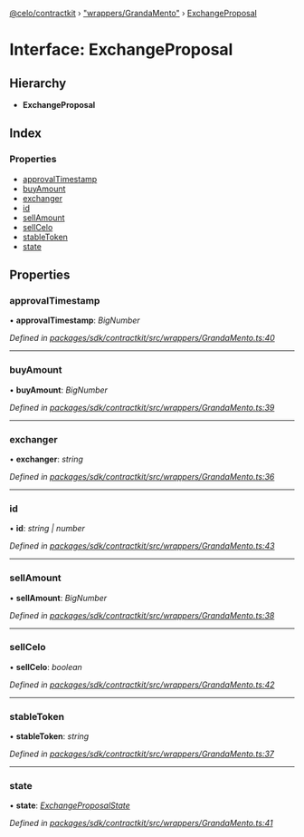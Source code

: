 [@celo/contractkit](../README.md) › ["wrappers/GrandaMento"](../modules/_wrappers_grandamento_.md) › [ExchangeProposal](_wrappers_grandamento_.exchangeproposal.md)

# Interface: ExchangeProposal

## Hierarchy

* **ExchangeProposal**

## Index

### Properties

* [approvalTimestamp](_wrappers_grandamento_.exchangeproposal.md#approvaltimestamp)
* [buyAmount](_wrappers_grandamento_.exchangeproposal.md#buyamount)
* [exchanger](_wrappers_grandamento_.exchangeproposal.md#exchanger)
* [id](_wrappers_grandamento_.exchangeproposal.md#id)
* [sellAmount](_wrappers_grandamento_.exchangeproposal.md#sellamount)
* [sellCelo](_wrappers_grandamento_.exchangeproposal.md#sellcelo)
* [stableToken](_wrappers_grandamento_.exchangeproposal.md#stabletoken)
* [state](_wrappers_grandamento_.exchangeproposal.md#state)

## Properties

###  approvalTimestamp

• **approvalTimestamp**: *BigNumber*

*Defined in [packages/sdk/contractkit/src/wrappers/GrandaMento.ts:40](https://github.com/celo-org/celo-monorepo/blob/master/packages/sdk/contractkit/src/wrappers/GrandaMento.ts#L40)*

___

###  buyAmount

• **buyAmount**: *BigNumber*

*Defined in [packages/sdk/contractkit/src/wrappers/GrandaMento.ts:39](https://github.com/celo-org/celo-monorepo/blob/master/packages/sdk/contractkit/src/wrappers/GrandaMento.ts#L39)*

___

###  exchanger

• **exchanger**: *string*

*Defined in [packages/sdk/contractkit/src/wrappers/GrandaMento.ts:36](https://github.com/celo-org/celo-monorepo/blob/master/packages/sdk/contractkit/src/wrappers/GrandaMento.ts#L36)*

___

###  id

• **id**: *string | number*

*Defined in [packages/sdk/contractkit/src/wrappers/GrandaMento.ts:43](https://github.com/celo-org/celo-monorepo/blob/master/packages/sdk/contractkit/src/wrappers/GrandaMento.ts#L43)*

___

###  sellAmount

• **sellAmount**: *BigNumber*

*Defined in [packages/sdk/contractkit/src/wrappers/GrandaMento.ts:38](https://github.com/celo-org/celo-monorepo/blob/master/packages/sdk/contractkit/src/wrappers/GrandaMento.ts#L38)*

___

###  sellCelo

• **sellCelo**: *boolean*

*Defined in [packages/sdk/contractkit/src/wrappers/GrandaMento.ts:42](https://github.com/celo-org/celo-monorepo/blob/master/packages/sdk/contractkit/src/wrappers/GrandaMento.ts#L42)*

___

###  stableToken

• **stableToken**: *string*

*Defined in [packages/sdk/contractkit/src/wrappers/GrandaMento.ts:37](https://github.com/celo-org/celo-monorepo/blob/master/packages/sdk/contractkit/src/wrappers/GrandaMento.ts#L37)*

___

###  state

• **state**: *[ExchangeProposalState](../enums/_wrappers_grandamento_.exchangeproposalstate.md)*

*Defined in [packages/sdk/contractkit/src/wrappers/GrandaMento.ts:41](https://github.com/celo-org/celo-monorepo/blob/master/packages/sdk/contractkit/src/wrappers/GrandaMento.ts#L41)*
